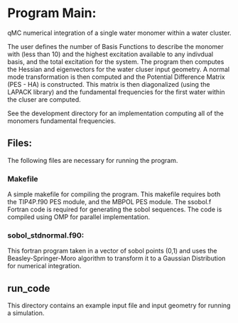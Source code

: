 # Program Main:
qMC numerical integration of a single water monomer within a water cluster. 

The user defines the number of Basis Functions to describe the monomer with (less than 10) and the highest excitation available to any indivdual basis, and the total excitation for the system. 
The program then computes the Hessian and eigenvectors for the water cluser input geometry. 
A normal mode transformation is then computed and the Potential Difference Matrix (PES - HA) is constructed.
This matrix is then diagonalized (using the LAPACK library) and the fundamental frequencies for the first water within the cluser are computed.

See the development directory for an implementation computing all of the monomers fundamental frequencies. 

## Files:
The following files are necessary for running the program. 

### Makefile
A simple makefile for compiling the program.
This makefile requires both the TIP4P.f90 PES module, and the MBPOL PES module. 
The ssobol.f Fortran code is required for generating the sobol sequences. 
The code is compiled using OMP for parallel implementation. 

### sobol_stdnormal.f90:
This fortran program taken in a vector of sobol points (0,1) and uses the Beasley-Springer-Moro algorithm to transform it to a Gaussian Distribution for numerical integration. 

## run_code
This directory contains an example input file and input geometry for running a simulation.
